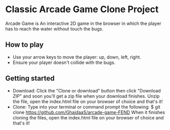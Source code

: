 # Classic Arcade Game Clone Project

Arcade Game is An interactive 2D game in the browser in which the player has to reach the water without touch the bugs.


## How to play

- Use your arrow keys to move the player: up, down, left, right.
- Ensure your player doesn't collide with the bugs. 

## Getting started
- Download: Click the "Clone or download" button then click "Download ZIP" and soon you'll get a zip file when your download finishes. Unzip the file, open the index.html file on your browser of choice and that's it!
- Clone: Type into your terminal or command prompt the following: $ git clone https://github.com/GhaidaaS/arcade-game-FEND When it finishes cloning the files, open the index.html file on your browser of choice and that's it!
